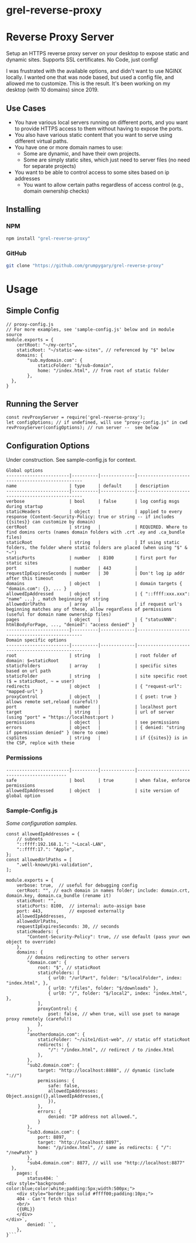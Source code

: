 # grel-reverse-proxy

# Reverse Proxy Server

Setup an HTTPS reverse proxy server on your desktop to expose static and dynamic sites.
Supports SSL certificates.  No Code, just config!

I was frustrated with the available options, and didn't want to use NGINX locally.
I wanted one that was node based, but used a config file, and allowed me to customize.  This is the result. It's been working on my desktop (with 10 domains) since 2019.

## Use Cases

- You have various local servers running on different ports, and you want to provide HTTPS access to them without having to expose the ports.
- You also have various static content that you want to serve using different virtual paths.
- You have one or more domain names to use:
    - Some are dynamic, and have their own projects.
    - Some are simply static sites, which just need to server files (no need for separate projects)
- You want to be able to control access to some sites based on ip addresses
    - You want to allow certain paths regardless of access control (e.g., domain ownership checks)

## Installing

### NPM

```sh
npm install "grel-reverse-proxy"
```

### GitHub

```sh
git clone "https://github.com/grumpygary/grel-reverse-proxy"
```

# Usage

## Simple Config
```
// proxy-config.js
// For more examples, see 'sample-config.js' below and in module source
module.exports = {
    certRoot: "~/my-certs",
    staticRoot: "~/static-www-sites", // referenced by "$" below
    domains: {
        "sub.mydomain.com": {
            staticFolder: "$/sub-domain",
            home: "/index.html", // from root of static folder
        },
  },
}
```

## Running the Server
```
const revProxyServer = require('grel-reverse-proxy');
let configOptions; // if undefined, will use "proxy-config.js" in cwd
revProxyServer(configOptions); // run server --  see below
```

## Configuration Options

Under construction.  See sample-config.js for context.

```
Global options
------------------------|----------|-------------|-------------------------------------------------
name                    | type     | default     | description
------------------------|----------|-------------|-------------------------------------------------
verbose                 | bool     | false       | log config msgs during startup
staticHeaders           | object   |             | applied to every response (Content-Security-Policy: true or string -- if includes {{sites}} can customize by domain)
certRoot                | string   |             | REQUIRED. Where to find domins certs (names domain folders with .crt .ey and .ca_bundle files)
staticRoot              | string   |             | If using static folders, the folder where static folders are placed (when using "$" & "~")
staticPorts             | number   | 8100        | first port for static sites
port                    | number   | 443         | 
requestIpExpiresSeconds | number   | 30          | Don't log ip addr after this timeout
domains                 | object   |             | domain targets { "domain.com": {}, ... }
allowedIpAddressed      | object   |             | { "::ffff:xxx.xxx": "name" ...} , match beginning of string
allowedUrlPaths         | array    |             | if request url's beginning matches any of these, allow regardless of permissions (useful for domain name ownership files)
pages                   | object   |             | { "statusNNN": htmlBodyForPage, ..., "denied": "access denied" }
------------------------|----------|-------------|-------------------------------------------------
Domain specific options
------------------------|----------|-------------|-------------------------------------------------
root                    | string   |             | root folder of domain: $=staticRoot
staticFolders           | array    |             | specific sites based on url path
staticFolder            | string   |             | site specific root ($ = staticRoot, ~ = user)
redirects               | object   |             | { "request-url": "mapped-url" }
proxyControl            | object   |             | { pset: true } allows remote set,reload (careful!)
port                    | number   |             | localhost port
target                  | string   |             | url of server (using "port" = "https://localhost:port )
permissions             | object   |             | see permissions
errors                  | object   |             | { denied: "string if ppermission denied" } (more to come)
cspSites                | string   |             | if {{sites}} is in the CSP, replce with these
```

### Permissions
```
------------------------|----------|-------------|-------------------------------------------
safe                    | bool     | true        | when false, enforce permissions
allowedIpAddressed      | object   |             | site version of global option
```

### Sample-Config.js

*Some configuration samples.*
```
const allowedIpAddresses = {
    // subnets
    "::ffff:192.168.1.": "~Local-LAN",
    "::ffff:17.": "Apple",
};
const allowedUrlPaths = [
    ".well-known/pki-validation",
];

module.exports = {
    verbose: true,  // useful for debugging config
    certRoot: "", // each domain in names folder; include: domain.crt, domain.key, domain.ca_bundle (rename it)
    staticRoot: "",
    staticPorts: 8100,  // internal: auto-assign base
    port: 443,          // exposed externally
    allowedIpAddresses,
    allowedUrlPaths,
    requestIpExpiresSeconds: 30, // seconds
    staticHeaders: {
        "Content-Security-Policy": true, // use default (pass your own object to override)
    },
    domains: {
        // domains redirecting to other servers
        "domain.com": {
            root: "$", // staticRoot
            staticFolders: [
                { url0: "/urlPart", folder: "$/localFolder", index: "index.html", },
                { url0: "/files", folder: "$/downloads" },
                { url0: "/", folder: "$/local2", index: "index.html", },
            ],
            proxyControl: {
                pset: false, // when true, will use pset to manage proxy remotely (careful!)
            },
        },
        "anotherdomain.com": {
            staticFolder: "~/site1/dist-web", // static off staticRoot
            redirects: {
                "/": "/index.html", // redirect / to /index.html
            },
        },
        "sub2.domain.com": {
            target: "http://localhost:8888", // dynamic (include "://")
            permissions: {
                safe: false,
                allowedIpAddresses: Object.assign({},allowedIpAddresses,{
                }),
            },
            errors: {
                denied: "IP address not allowed.",
            }
        },
        "sub3.domain.com": {
            port: 8897,
            target: "http://localhost:8897",
            home: "/p/index.html", // same as redirects: { "/": "/newPath" }
        },
        "sub4.domain.com": 8877, // will use "http://localhost:8877"
  },
    pages: {
        status404: `
<div style="background-color:blue;color:white;padding:5px;width:500px;">
    <div style="border:1px solid #ffff00;padding:10px;">
    404 - Can't fetch this!
    <br/>
    {{URL}}
    </div>
</div>`,
        denied: ``,
    },
}```
